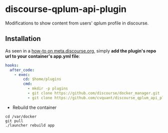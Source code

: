 # discourse-qplum-api-plugin
Modifications to show content from users' qplum profile in discourse.

## Installation

As seen in a [how-to on meta.discourse.org](https://meta.discourse.org/t/advanced-troubleshooting-with-docker/15927#Example:%20Install%20a%20plugin), simply **add the plugin's repo url to your container's app.yml file**:

```yml
hooks:
  after_code:
    - exec:
        cd: $home/plugins
        cmd:
          - mkdir -p plugins
          - git clone https://github.com/discourse/docker_manager.git
          - git clone https://github.com/cvquant/discourse_qplum_api_plugin.git
```
* Rebuild the container

```
cd /var/docker
git pull
./launcher rebuild app

